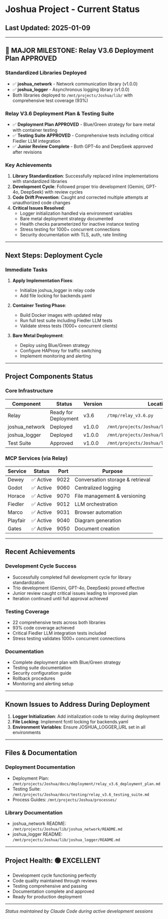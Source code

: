 # Joshua Project - Current Status

## Last Updated: 2025-01-09

---

## 🎉 MAJOR MILESTONE: Relay V3.6 Deployment Plan APPROVED

### Standardized Libraries Deployed
- ✅ **joshua_network** - Network communication library (v1.0.0)
- ✅ **joshua_logger** - Asynchronous logging library (v1.0.0)
- Both libraries deployed to `/mnt/projects/Joshua/lib/` with comprehensive test coverage (93%)

### Relay V3.6 Deployment Plan & Testing Suite
- ✅ **Deployment Plan APPROVED** - Blue/Green strategy for bare metal with container testing
- ✅ **Testing Suite APPROVED** - Comprehensive tests including critical Fiedler LLM integration
- ✅ **Junior Review Complete** - Both GPT-4o and DeepSeek approved after revisions

### Key Achievements
1. **Library Standardization**: Successfully replaced inline implementations with standardized libraries
2. **Development Cycle**: Followed proper trio development (Gemini, GPT-4o, DeepSeek) with review cycles
3. **Code Drift Prevention**: Caught and corrected multiple attempts at unauthorized code changes
4. **Critical Issues Resolved**:
   - Logger initialization handled via environment variables
   - Bare metal deployment strategy documented
   - Health checks parameterized for inactive instance testing
   - Stress testing for 1000+ concurrent connections
   - Security documentation with TLS, auth, rate limiting

---

## Next Steps: Deployment Cycle

### Immediate Tasks
1. **Apply Implementation Fixes**:
   - Initialize joshua_logger in relay code
   - Add file locking for backends.yaml

2. **Container Testing Phase**:
   - Build Docker images with updated relay
   - Run full test suite including Fiedler LLM tests
   - Validate stress tests (1000+ concurrent clients)

3. **Bare Metal Deployment**:
   - Deploy using Blue/Green strategy
   - Configure HAProxy for traffic switching
   - Implement monitoring and alerting

---

## Project Components Status

### Core Infrastructure
| Component | Status | Version | Location |
|-----------|--------|---------|----------|
| Relay | Ready for Deployment | v3.6 | `/tmp/relay_v3.6.py` |
| joshua_network | Deployed | v1.0.0 | `/mnt/projects/Joshua/lib/joshua_network/` |
| joshua_logger | Deployed | v1.0.0 | `/mnt/projects/Joshua/lib/joshua_logger/` |
| Test Suite | Approved | v1.0.0 | `/mnt/projects/Joshua/lib/tests/` |

### MCP Services (via Relay)
| Service | Status | Port | Purpose |
|---------|--------|------|---------|
| Dewey | ✅ Active | 9022 | Conversation storage & retrieval |
| Godot | ✅ Active | 9060 | Centralized logging |
| Horace | ✅ Active | 9070 | File management & versioning |
| Fiedler | ✅ Active | 9012 | LLM orchestration |
| Marco | ✅ Active | 9031 | Browser automation |
| Playfair | ✅ Active | 9040 | Diagram generation |
| Gates | ✅ Active | 9050 | Document creation |

---

## Recent Achievements

### Development Cycle Success
- Successfully completed full development cycle for library standardization
- Trio development (Gemini, GPT-4o, DeepSeek) proved effective
- Junior review caught critical issues leading to improved plan
- Iteration continued until full approval achieved

### Testing Coverage
- 22 comprehensive tests across both libraries
- 93% code coverage achieved
- Critical Fiedler LLM integration tests included
- Stress testing validates 1000+ concurrent connections

### Documentation
- Complete deployment plan with Blue/Green strategy
- Testing suite documentation
- Security configuration guide
- Rollback procedures
- Monitoring and alerting setup

---

## Known Issues to Address During Deployment

1. **Logger Initialization**: Add initialization code to relay during deployment
2. **File Locking**: Implement fcntl locking for backends.yaml
3. **Environment Variables**: Ensure JOSHUA_LOGGER_URL set in all environments

---

## Files & Documentation

### Deployment Documentation
- Deployment Plan: `/mnt/projects/Joshua/docs/deployment/relay_v3.6_deployment_plan.md`
- Testing Suite: `/mnt/projects/Joshua/docs/testing/relay_v3.6_testing_suite.md`
- Process Guides: `/mnt/projects/Joshua/processes/`

### Library Documentation
- joshua_network README: `/mnt/projects/Joshua/lib/joshua_network/README.md`
- joshua_logger README: `/mnt/projects/Joshua/lib/joshua_logger/README.md`

---

## Project Health: 🟢 EXCELLENT

- Development cycle functioning perfectly
- Code quality maintained through reviews
- Testing comprehensive and passing
- Documentation complete and approved
- Ready for production deployment

---

*Status maintained by Claude Code during active development sessions*